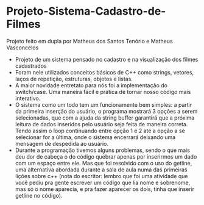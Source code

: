 # Projeto-Sistema-Cadastro-de-Filmes
Projeto feito em dupla por Matheus dos Santos Tenório e Matheus Vasconcelos

- Projeto de um sistema pensado no cadastro e na visualização dos filmes cadastrados
- Foram nele utilizados conceitos básicos de C++ como strings, vetores, laços de repetição, estruturas, objetos e listas.
- A maior novidade entretato para nós foi a implementação do switch/case. Uma maneira fácil e prática de tornar nosso código mais interativo.
- O sistema como um todo tem um funcionamente bem simples: a partir da primeira inserção do usuário, o programa mostrará 3 opções a serem selecionadas, que com a ajuda da string buffer garantirá que a próxima leitura de dados inseridos pelo usuário seja feita de maneira correta. Tendo assim o loop continuando entre opção 1 e 2 até a opção a se selecionar for a última, onde o sistema encerrará deixando uma mensagem de despedida ao usuário.
- Durante a programação tivemos alguns problemas, sendo o que mais deu dor de cabeça o do código quebrar apenas por inserirmos um dado com um espaço entre ele. Mas que foi resolvido com o uso do getline, uma alternativa abordada durante a sala de aula numa das primeiras lições sobre c++ (nota do escritor: lembro que foi uma atividade que você pediu pra gente escrever um código que lia nome e sobrenome, mas só o nome aparecia, e pra fazer aparecer os dois, tinha que inserir getline no código).
